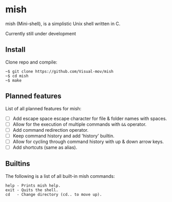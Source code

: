 # mish
mish (Mini-shell), is a simplistic Unix shell written in C.

Currently still under development

## Install
Clone repo and compile:
```
~$ git clone https://github.com/Visual-mov/mish
~$ cd mish
~$ make
```

## Planned features
List of all planned features for mish:
- [ ] Add escape space escape character for file & folder names with spaces.
- [ ] Allow for the execution of multiple commands with `&&` operator.
- [ ] Add command redirection operator.
- [ ] Keep command history and add 'history' builtin.
- [ ] Allow for cycling through command history with up & down arrow keys.
- [ ] Add shortcuts (same as alias).

## Builtins
The following is a list of all built-in mish commands:
```
help - Prints mish help.
exit - Quits the shell.
cd   - Change directory (cd.. to move up).
```